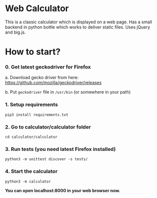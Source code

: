 # Web Calculator
This is a classic calculator which is displayed on a web page. Has a small backend in python bottle which works to deliver static files. Uses jQuery and big.js. 

# How to start?
### 0. Get latest geckodriver for Firefox
a. Download gecko driver from here: https://github.com/mozilla/geckodriver/releases

b. Put `geckodriver` file in `/usr/bin` (or somewhere in your path)
### 1. Setup requirements
    pip3 install requirements.txt
### 2. Go to calculator/calculator folder
    cd calculator/calculator
### 3. Run tests (you need latest Firefox installed)
    python3 -m unittest discover -s tests/
### 4. Start the calculator
    python3 -m calculator
**You can open localhost:8000 in your web browser now.**
